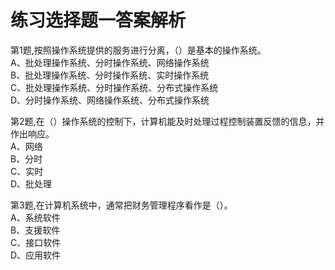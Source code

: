 # 练习选择题一答案解析

第1题,按照操作系统提供的服务进行分离，（）是基本的操作系统。  
A、批处理操作系统、分时操作系统、网络操作系统  
B、批处理操作系统、分时操作系统、实时操作系统  
C、批处理操作系统、分时操作系统、分布式操作系统  
D、分时操作系统、网络操作系统、分布式操作系统  


第2题,在（）操作系统的控制下，计算机能及时处理过程控制装置反馈的信息，并作出响应。  
A、网络  
B、分时  
C、实时  
D、批处理  


第3题,在计算机系统中，通常把财务管理程序看作是（）。  
A、系统软件  
B、支援软件  
C、接口软件  
D、应用软件  

